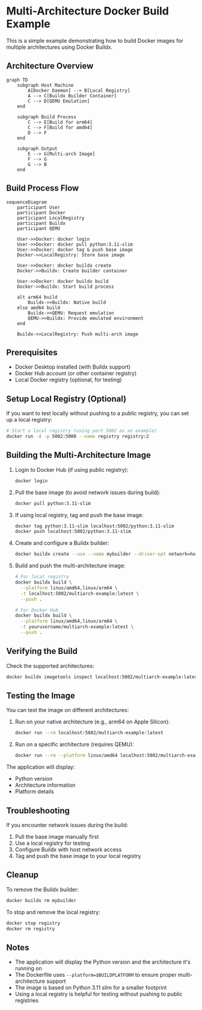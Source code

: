 # Multi-Architecture Docker Build Example

This is a simple example demonstrating how to build Docker images for multiple architectures using Docker Buildx.

## Architecture Overview

```mermaid
graph TD
    subgraph Host Machine
        A[Docker Daemon] --> B[Local Registry]
        A --> C[Buildx Builder Container]
        C --> D[QEMU Emulation]
    end
    
    subgraph Build Process
        C --> E[Build for arm64]
        C --> F[Build for amd64]
        D --> F
    end
    
    subgraph Output
        E --> G[Multi-arch Image]
        F --> G
        G --> B
    end
```

## Build Process Flow

```mermaid
sequenceDiagram
    participant User
    participant Docker
    participant LocalRegistry
    participant Buildx
    participant QEMU
    
    User->>Docker: docker login
    User->>Docker: docker pull python:3.11-slim
    User->>Docker: docker tag & push base image
    Docker->>LocalRegistry: Store base image
    
    User->>Docker: docker buildx create
    Docker->>Buildx: Create builder container
    
    User->>Docker: docker buildx build
    Docker->>Buildx: Start build process
    
    alt arm64 build
        Buildx->>Buildx: Native build
    else amd64 build
        Buildx->>QEMU: Request emulation
        QEMU->>Buildx: Provide emulated environment
    end
    
    Buildx->>LocalRegistry: Push multi-arch image
```

## Prerequisites

- Docker Desktop installed (with Buildx support)
- Docker Hub account (or other container registry)
- Local Docker registry (optional, for testing)

## Setup Local Registry (Optional)

If you want to test locally without pushing to a public registry, you can set up a local registry:

```bash
# Start a local registry (using port 5002 as an example)
docker run -d -p 5002:5000 --name registry registry:2
```

## Building the Multi-Architecture Image

1. Login to Docker Hub (if using public registry):
   ```bash
   docker login
   ```

2. Pull the base image (to avoid network issues during build):
   ```bash
   docker pull python:3.11-slim
   ```

3. If using local registry, tag and push the base image:
   ```bash
   docker tag python:3.11-slim localhost:5002/python:3.11-slim
   docker push localhost:5002/python:3.11-slim
   ```

4. Create and configure a Buildx builder:
   ```bash
   docker buildx create --use --name mybuilder --driver-opt network=host
   ```

5. Build and push the multi-architecture image:
   ```bash
   # For local registry
   docker buildx build \
     --platform linux/amd64,linux/arm64 \
     -t localhost:5002/multiarch-example:latest \
     --push .

   # For Docker Hub
   docker buildx build \
     --platform linux/amd64,linux/arm64 \
     -t yourusername/multiarch-example:latest \
     --push .
   ```

## Verifying the Build

Check the supported architectures:
```bash
docker buildx imagetools inspect localhost:5002/multiarch-example:latest
```

## Testing the Image

You can test the image on different architectures:

1. Run on your native architecture (e.g., arm64 on Apple Silicon):
   ```bash
   docker run --rm localhost:5002/multiarch-example:latest
   ```

2. Run on a specific architecture (requires QEMU):
   ```bash
   docker run --rm --platform linux/amd64 localhost:5002/multiarch-example:latest
   ```

The application will display:
- Python version
- Architecture information
- Platform details

## Troubleshooting

If you encounter network issues during the build:
1. Pull the base image manually first
2. Use a local registry for testing
3. Configure Buildx with host network access
4. Tag and push the base image to your local registry

## Cleanup

To remove the Buildx builder:
```bash
docker buildx rm mybuilder
```

To stop and remove the local registry:
```bash
docker stop registry
docker rm registry
```

## Notes

- The application will display the Python version and the architecture it's running on
- The Dockerfile uses `--platform=$BUILDPLATFORM` to ensure proper multi-architecture support
- The image is based on Python 3.11 slim for a smaller footprint
- Using a local registry is helpful for testing without pushing to public registries 